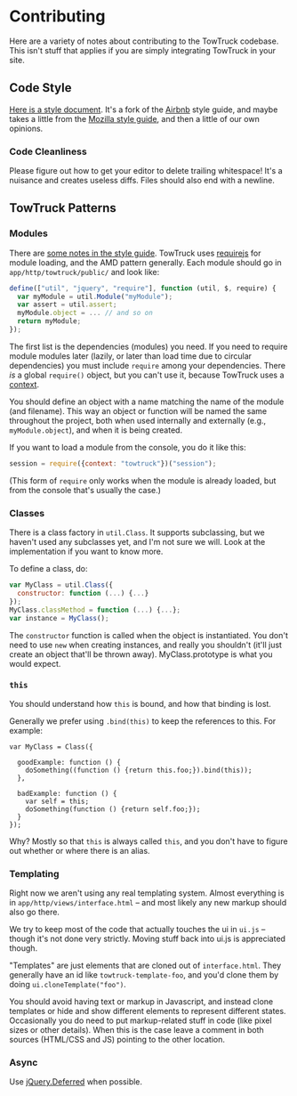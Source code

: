 # Contributing

Here are a variety of notes about contributing to the TowTruck codebase.  This isn't stuff that applies if you are simply integrating TowTruck in your site.

## Code Style

[Here is a style document](https://github.com/ianb/javascript).  It's a fork of the [Airbnb](https://github.com/airbnb/javascript) style guide, and maybe takes a little from the [Mozilla style guide](https://developer.mozilla.org/en-US/docs/Developer_Guide/Coding_Style), and then a little of our own opinions.

### Code Cleanliness

Please figure out how to get your editor to delete trailing whitespace!  It's a nuisance and creates useless diffs.  Files should also end with a newline.

## TowTruck Patterns

### Modules

There are [some notes in the style guide](https://github.com/ianb/javascript#modules).  TowTruck uses [requirejs](http://requirejs.org/) for module loading, and the AMD pattern generally.  Each module should go in `app/http/towtruck/public/` and look like:

```javascript
define(["util", "jquery", "require"], function (util, $, require) {
  var myModule = util.Module("myModule");
  var assert = util.assert;
  myModule.object = ... // and so on
  return myModule;
});
```

The first list is the dependencies (modules) you need.  If you need to require module modules later (lazily, or later than load time due to circular dependencies) you must include `require` among your dependencies.  There *is* a global `require()` object, but you can't use it, because TowTruck uses a [context](http://requirejs.org/docs/api.html#multiversion).

You should define an object with a name matching the name of the module (and filename).  This way an object or function will be named the same throughout the project, both when used internally and externally (e.g., `myModule.object`), and when it is being created.

If you want to load a module from the console, you do it like this:

```javascript
session = require({context: "towtruck"})("session");
```

(This form of `require` only works when the module is already loaded, but from the console that's usually the case.)

### Classes

There is a class factory in `util.Class`.  It supports subclassing, but we haven't used any subclasses yet, and I'm not sure we will.  Look at the implementation if you want to know more.

To define a class, do:

```javascript
var MyClass = util.Class({
  constructor: function (...) {...}
});
MyClass.classMethod = function (...) {...};
var instance = MyClass();
```

The `constructor` function is called when the object is instantiated.  You don't need to use `new` when creating instances, and really you shouldn't (it'll just create an object that'll be thrown away).  MyClass.prototype is what you would expect.

### `this`

You should understand how `this` is bound, and how that binding is lost.

Generally we prefer using `.bind(this)` to keep the references to this.  For example:

```
var MyClass = Class({

  goodExample: function () {
    doSomething((function () {return this.foo;}).bind(this));
  },

  badExample: function () {
    var self = this;
    doSomething(function () {return self.foo;});
  }
});
```

Why?  Mostly so that `this` is always called `this`, and you don't have to figure out whether or where there is an alias.

### Templating

Right now we aren't using any real templating system.  Almost everything is in `app/http/views/interface.html` – and most likely any new markup should also go there.

We try to keep most of the code that actually touches the ui in `ui.js` – though it's not done very strictly.  Moving stuff back into ui.js is appreciated though.

"Templates" are just elements that are cloned out of `interface.html`.  They generally have an id like `towtruck-template-foo`, and you'd clone them by doing `ui.cloneTemplate("foo")`.

You should avoid having text or markup in Javascript, and instead clone templates or hide and show different elements to represent different states.  Occasionally you do need to put markup-related stuff in code (like pixel sizes or other details).  When this is the case leave a comment in both sources (HTML/CSS and JS) pointing to the other location.

### Async

Use [jQuery.Deferred](http://api.jquery.com/category/deferred-object/) when possible.
